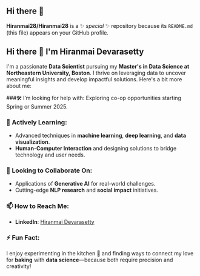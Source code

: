 ## Hi there 👋

**Hiranmai28/Hiranmai28** is a ✨ _special_ ✨ repository because its `README.md` (this file) appears on your GitHub profile.

## Hi there 👋 I'm Hiranmai Devarasetty

I'm a passionate **Data Scientist** pursuing my **Master's in Data Science at Northeastern University, Boston**. 
I thrive on leveraging data to uncover meaningful insights and develop impactful solutions. Here's a bit more about me:

###🛠️ I’m looking for help with:
Exploring co-op opportunities starting Spring or Summer 2025.

### 🌱 Actively Learning:
- Advanced techniques in **machine learning**, **deep learning**, and **data visualization**.
- **Human-Computer Interaction** and designing solutions to bridge technology and user needs.

### 👯 Looking to Collaborate On:
- Applications of **Generative AI** for real-world challenges.
- Cutting-edge **NLP research** and **social impact** initiatives.

### 📫 How to Reach Me:
- **LinkedIn**: [Hiranmai Devarasetty](https://www.linkedin.com/in/hiranmaidev/)

### ⚡ Fun Fact:
I enjoy experimenting in the kitchen 🍰 and finding ways to connect my love for **baking** with **data science**—because both require precision and creativity!
